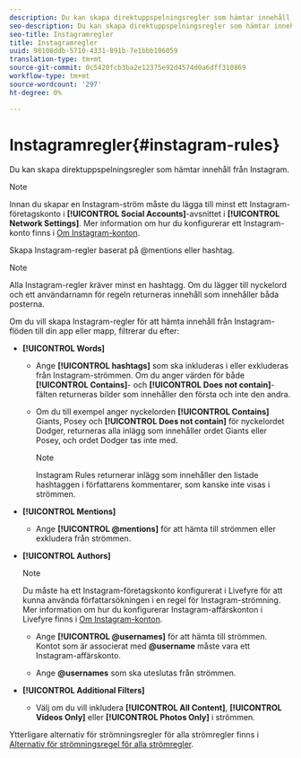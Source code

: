 ```yaml
---
description: Du kan skapa direktuppspelningsregler som hämtar innehåll från Instagram.
seo-description: Du kan skapa direktuppspelningsregler som hämtar innehåll från Instagram.
seo-title: Instagramregler
title: Instagramregler
uuid: 98108ddb-5710-4331-891b-7e1bbb106059
translation-type: tm+mt
source-git-commit: 0c5420fcb3ba2e12375e92d4574d0a6dff310869
workflow-type: tm+mt
source-wordcount: '297'
ht-degree: 0%

---
```



# Instagramregler{#instagram-rules}

Du kan skapa direktuppspelningsregler som hämtar innehåll från Instagram.

>[!NOTE]
>
>Innan du skapar en Instagram-ström måste du lägga till minst ett Instagram-företagskonto i **[!UICONTROL Social Accounts]**-avsnittet i **[!UICONTROL Network Settings]**. Mer information om hur du konfigurerar ett Instagram-konto finns i [Om Instagram-konton](../c-users-creating-accounts-with-studio-access/t-configure-social-accout-instagram/c-about-instagram-accounts.md#c_about_instagram_accounts).

Skapa Instagram-regler baserat på @mentions eller hashtag.

>[!NOTE]
>
>Alla Instagram-regler kräver minst en hashtagg. Om du lägger till nyckelord och ett användarnamn för regeln returneras innehåll som innehåller båda posterna.

Om du vill skapa Instagram-regler för att hämta innehåll från Instagram-flöden till din app eller mapp, filtrerar du efter:

* **[!UICONTROL Words]**

   * Ange **[!UICONTROL hashtags]** som ska inkluderas i eller exkluderas från Instagram-strömmen. Om du anger värden för både **[!UICONTROL Contains]**- och **[!UICONTROL Does not contain]**-fälten returneras bilder som innehåller den första och inte den andra.

   * Om du till exempel anger nyckelorden **[!UICONTROL Contains]** Giants, Posey och **[!UICONTROL Does not contain]** för nyckelordet Dodger, returneras alla inlägg som innehåller ordet Giants eller Posey, och ordet Dodger tas inte med.

      >[!NOTE]
      >
      >Instagram Rules returnerar inlägg som innehåller den listade hashtaggen i författarens kommentarer, som kanske inte visas i strömmen.

* **[!UICONTROL Mentions]**

   * Ange **[!UICONTROL @mentions]** för att hämta till strömmen eller exkludera från strömmen.

* **[!UICONTROL Authors]**

   >[!NOTE]
   >
   >Du måste ha ett Instagram-företagskonto konfigurerat i Livefyre för att kunna använda författarsökningen i en regel för Instagram-strömning. Mer information om hur du konfigurerar Instagram-affärskonton i Livefyre finns i [Om Instagram-konton](../c-users-creating-accounts-with-studio-access/t-configure-social-accout-instagram/c-about-instagram-accounts.md#c_about_instagram_accounts).

   * Ange **[!UICONTROL @usernames]** för att hämta till strömmen. Kontot som är associerat med **@username** måste vara ett Instagram-affärskonto.

   * Ange **@usernames** som ska uteslutas från strömmen.

* **[!UICONTROL Additional Filters]**

   * Välj om du vill inkludera **[!UICONTROL All Content]**, **[!UICONTROL Videos Only]** eller **[!UICONTROL Photos Only]** i strömmen.

Ytterligare alternativ för strömningsregler för alla strömregler finns i [Alternativ för strömningsregel för alla strömregler](../c-streams/c-stream-rule-options-for-all-stream-rules.md#c_stream_rule_options_for_all_stream_rules).
